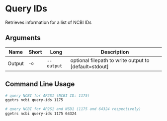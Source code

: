 # Query IDs

Retrieves information for a list of NCBI IDs

## Arguments

| Name | Short | Long | Description |
|------|-------|------|-------------|
| Output | `-o` | `--output` | optional filepath to write output to [default=stdout] |

## Command Line Usage

```bash
# query NCBI for AP2S1 (NCBI ID: 1175)
ggetrs ncbi query-ids 1175

# query NCBI for AP2S1 and NSD1 (1175 and 64324 respectively)
ggetrs ncbi query-ids 1175 64324
```
